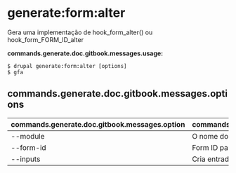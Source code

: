 # generate:form:alter
Gera uma implementação de hook_form_alter() ou hook_form_FORM_ID_alter

**commands.generate.doc.gitbook.messages.usage:**
```
$ drupal generate:form:alter [options]
$ gfa  
```

## commands.generate.doc.gitbook.messages.options
commands.generate.doc.gitbook.messages.option | commands.generate.doc.gitbook.messages.details
-------|-------------
--module | O nome do módulo.
--form-id | Form ID para alterar
--inputs | Cria entradas de formulário.
